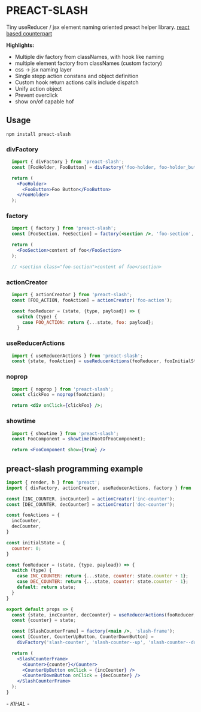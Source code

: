 # PREACT-SLASH
Tiny useReducer / jsx element naming oriented preact helper library.
[react based counterpart](https://github.com/Pengeszikra/react-slash)

**Highlights:**
- Multiple div factory from classNames, with hook like naming
- multiple element factory from classNames (custom factory)
- css -> jsx naming layer
- Single stepp action constans and object definition
- Custom hook return actions calls include dispatch
- Unify action object
- Prevent overclick
- show on/of capable hof

## Usage
```npm install preact-slash```

### divFactory
```jsx
  import { divFactory } from 'preact-slash';
  const [FooHolder, FooButton] = divFactory('foo-holder, foo-holder_button');

  return (
    <FooHolder>
      <FooButton>Foo Button</FooButton>
    </FooHolder>
  );
```

### factory
```jsx
  import { factory } from 'preact-slash';
  const [FooSection, FeeSection] = factory(<section />, 'foo-section', 'fee-section');

  return (
    <FooSection>content of foo</FooSection>
  );

  // <section class="foo-section">content of foo</section>
```

### actionCreator
```jsx
  import { actionCreator } from 'preact-slash';
  const [FOO_ACTION, fooAction] = actionCreator('foo-action');

  const fooReducer = (state, {type, payload}) => {
    switch (type) {
      case FOO_ACTION: return {...state, foo: payload};
    }
```

### useReducerActions
```jsx
  import { useReducerActions } from 'preact-slash';
  const {state, fooAction} = useReducerActions(fooReducer, fooInitialState, {fooAction});
```

### noprop
```jsx
  import { noprop } from 'preact-slash';
  const clickFoo = noprop(fooAction);

  return <div onClick={clickFoo} />;
```

### showtime
```jsx
  import { showtime } from 'preact-slash';
  const FooComponent = showtime(RootOfFooComponent);

  return <FooComponent show={true} />
```

## preact-slash programming example

```jsx
import { render, h } from 'preact';
import { divFactory, actionCreator, useReducerActions, factory } from 'preact-slash';

const [INC_COUNTER, incCounter] = actionCreator('inc-counter');
const [DEC_COUNTER, decCounter] = actionCreator('dec-counter');

const fooActions = {
  incCounter,
  decCounter,
}

const initialState = {
  counter: 0;
}

const fooReducer = (state, {type, payload}) => {
  switch (type) {
    case INC_COUNTER: return {...state, counter: state.counter + 1};
    case DEC_COUNTER: return {...state, counter: state.counter - 1};
    default: return state;
  }
}

export default props => {
  const {state, incCounter, decCounter} = useReducerActions(fooReducer, initialState, fooActions);
  const {counter} = state;

  const [SlashCounterFrame] = factory(<main />, 'slash-frame');
  const [Counter, CounterUpButton, CounterDownButton] = 
    divFactory('slash-counter', 'slash-counter--up', 'slash-counter--down');

  return (
    <SlashCounterFrame>
      <Counter>{counter}</Counter>
      <CounterUpButton onClick = {incCounter} />
      <CounterDownButton onClick = {decCounter} />
    </SlashCounterFrame>
  );
}
```

*- KIHAL -*
